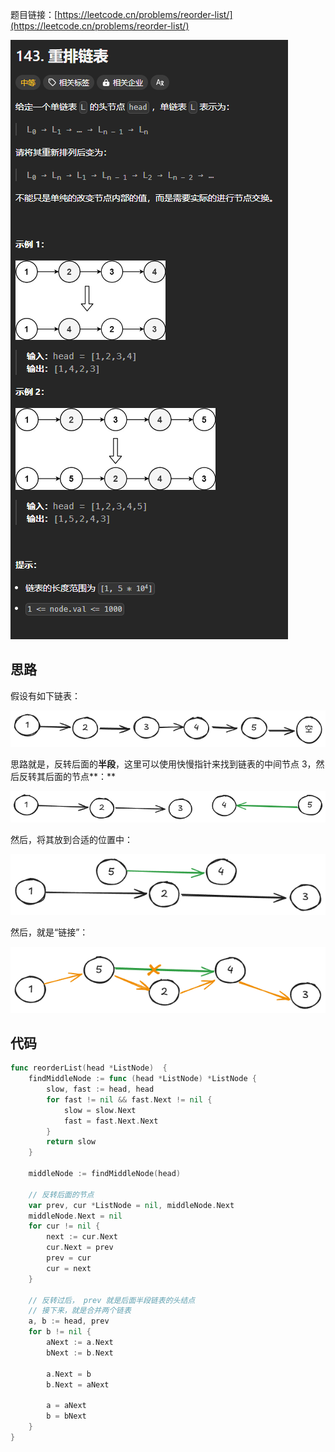 题目链接：[https://leetcode.cn/problems/reorder-list/](https://leetcode.cn/problems/reorder-list/)

![](../../../../../images/2024/1732685778237-62545adb-2381-4e03-b306-8819689780aa.png)

## 思路
假设有如下链表：

![](../../../../../images/2024/1732685813537-f692d6c1-a246-43c0-8e53-8c84743c04ca.png)

思路就是，反转后面的**半段**，这里可以使用快慢指针来找到链表的中间节点 3，然后反转其后面的节点**：**

![](../../../../../images/2024/1732685853689-20f9ccb9-0a22-4af8-a3e4-7e98879fcbb3.png)

然后，将其放到合适的位置中：

![](../../../../../images/2024/1732685888992-e40a0124-f148-4b7c-bd23-f9f83e336cdc.png)

然后，就是“链接”：

![](../../../../../images/2024/1732685909924-80a37913-33ad-48c4-b26b-2a108ffe1b01.png)

## 代码
```go
func reorderList(head *ListNode)  {
    findMiddleNode := func (head *ListNode) *ListNode {
        slow, fast := head, head 
        for fast != nil && fast.Next != nil {
            slow = slow.Next
            fast = fast.Next.Next
        }
        return slow
    }

    middleNode := findMiddleNode(head)

    // 反转后面的节点
    var prev, cur *ListNode = nil, middleNode.Next
    middleNode.Next = nil
    for cur != nil {
        next := cur.Next
        cur.Next = prev
        prev = cur
        cur = next
    }

    // 反转过后， prev 就是后面半段链表的头结点
    // 接下来，就是合并两个链表
    a, b := head, prev
    for b != nil {
        aNext := a.Next
        bNext := b.Next

        a.Next = b
        b.Next = aNext

        a = aNext
        b = bNext
    }
}
```

